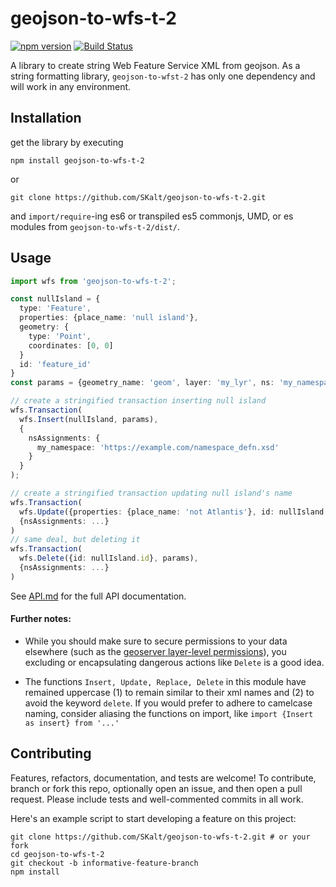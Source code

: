 # geojson-to-wfs-t-2

[![npm version](https://badge.fury.io/js/geojson-to-wfs-t-2.svg)](https://badge.fury.io/js/geojson-to-wfs-t-2)
[![Build Status](https://img.shields.io/travis/SKalt/geojson-to-wfs-t-2/master.svg)](https://travis-ci.org/SKalt/geojson-to-wfs-t-2)

A library to create string Web Feature Service XML from geojson. As a string formatting library, `geojson-to-wfst-2` has only one dependency and will work in any environment.

## Installation

get the library by executing

```
npm install geojson-to-wfs-t-2
```

or

```
git clone https://github.com/SKalt/geojson-to-wfs-t-2.git
```

and `import/require`-ing es6 or transpiled es5 commonjs, UMD, or es modules from `geojson-to-wfs-t-2/dist/`.

## Usage

```ts
import wfs from 'geojson-to-wfs-t-2';

const nullIsland = {
  type: 'Feature',
  properties: {place_name: 'null island'},
  geometry: {
    type: 'Point',
    coordinates: [0, 0]
  }
  id: 'feature_id'
}
const params = {geometry_name: 'geom', layer: 'my_lyr', ns: 'my_namespace'};

// create a stringified transaction inserting null island
wfs.Transaction(
  wfs.Insert(nullIsland, params),
  {
    nsAssignments: {
      my_namespace: 'https://example.com/namespace_defn.xsd'
    }
  }
);

// create a stringified transaction updating null island's name
wfs.Transaction(
  wfs.Update({properties: {place_name: 'not Atlantis'}, id: nullIsland.id }),
  {nsAssignments: ...}
)
// same deal, but deleting it
wfs.Transaction(
  wfs.Delete({id: nullIsland.id}, params),
  {nsAssignments: ...}
)
```

See [API.md](./API.md) for the full API documentation.

#### Further notes:

- While you should make sure to secure permissions to your data elsewhere (such as the [geoserver layer-level permissions](http://docs.geoserver.org/stable/en/user/security/layer.html)), you excluding or encapsulating dangerous actions like `Delete` is a good idea.

- The functions `Insert, Update, Replace, Delete` in this module have remained uppercase (1) to remain similar to their xml names and (2) to avoid the keyword `delete`. If you would prefer to adhere to camelcase naming, consider aliasing the functions on import, like `import {Insert as insert} from '...'`

## Contributing

Features, refactors, documentation, and tests are welcome! To contribute, branch or fork this repo, optionally open an issue, and then open a pull request. Please include tests
and well-commented commits in all work.

Here's an example script to start developing a feature on this project:

```
git clone https://github.com/SKalt/geojson-to-wfs-t-2.git # or your fork
cd geojson-to-wfs-t-2
git checkout -b informative-feature-branch
npm install
```
